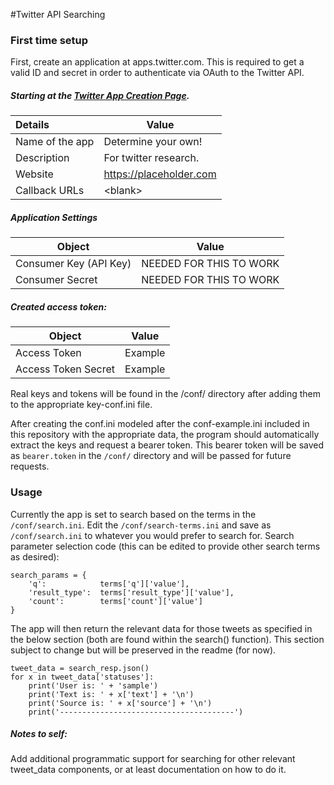 #Twitter API Searching

### First time setup

First, create an application at apps.twitter.com. This is required to get a valid ID
and secret in order to authenticate via OAuth to the Twitter API.

##### Starting at the [Twitter App Creation Page](https://apps.twitter.com/app/new).

|Details            |Value          |
|:------------------|---------------|
Name of the app | Determine your own!
Description | For twitter research.
Website | https://placeholder.com
Callback URLs | <blank\>

##### Application Settings

|Object                 |                       Value|
|-----------------------|----------------------------|
|Consumer Key (API Key) |NEEDED FOR THIS TO WORK     |
|Consumer Secret        |NEEDED FOR THIS TO WORK     |

##### Created access token:

|Object                 |                       Value|
|-----------------------|----------------------------|
|Access Token	        |Example                     |
|Access Token Secret    |Example                     |

Real keys and tokens will be found in the /conf/ 
directory after adding them to the appropriate key-conf.ini file.

After creating the conf.ini modeled after the conf-example.ini included in
this repository with the appropriate data, the program should automatically
extract the keys and request a bearer token. This bearer token will be saved
as `bearer.token` in the `/conf/` directory and will be passed for future requests.

### Usage

Currently the app is set to search based on the terms in the `/conf/search.ini`. Edit 
the `/conf/search-terms.ini` and save as `/conf/search.ini` to whatever you would 
prefer to search for. Search parameter selection code (this can be edited to provide
other search terms as desired):

    search_params = {
        'q':            terms['q']['value'],
        'result_type':  terms['result_type']['value'],
        'count':        terms['count']['value']
    }

The app will then return the relevant data for those tweets as specified
in the below section (both are found within the search() function). This
section subject to change but will be preserved in the readme (for now).

    tweet_data = search_resp.json()
    for x in tweet_data['statuses']:
        print('User is: ' + 'sample')
        print('Text is: ' + x['text'] + '\n')
        print('Source is: ' + x['source'] + '\n')
        print('---------------------------------------')



##### Notes to self:

Add additional programmatic support for searching for other relevant tweet_data 
components, or at least documentation on how to do it.


